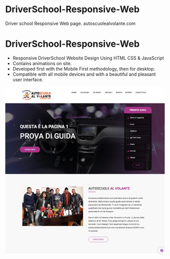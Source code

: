# DriverSchool-Responsive-Web
Driver school Responsive Web page.
autoscuolealvolante.com
# DriverSchool-Responsive-Web

- Responsive DriverSchool Website Design Using HTML CSS & JavaScript
- Contains animations on site.
- Developed first with the Mobile First methodology, then for desktop.
- Compatible with all mobile devices and with a beautiful and pleasant user interface.

![preview img](/preview.png)